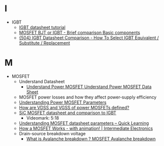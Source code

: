 # I
- IGBT
  - [IGBT datasheet tutorial](https://www.st.com/resource/en/application_note/an4544-igbt-datasheet-tutorial-stmicroelectronics.pdf)
  - [MOSFET BJT or IGBT - Brief comparison Basic components](https://www.youtube.com/watch?v=VlMdSCI29A0)
  - [{504} IGBT Datasheet Comparison - How To Select IGBT Equivalent / Substitute / Replacement](https://www.youtube.com/watch?v=CUb-qG372iw)

# M
- MOSFET
  - Understand Datasheet
    - [Understand Power MOSFET Understand Power MOSFET Data Sheet](https://d1.amobbs.com/bbs_upload782111/files_8/ourdev_184754.pdf)
  - MOSFET power losses and how they affect power-supply efficiency
  - [Understanding Power MOSFET Parameters](https://www.taiwansemi.com/assets/uploads/productcategoryfile/AN-1001_A1611.pdf)
  - [How are VDSS and VGSS of power MOSFETs defined?](https://en-support.renesas.com/knowledgeBase/16981010)
  - [SiC MOSFET datasheet and comparison to IGBT](https://www.youtube.com/watch?v=1viWSSmskVQ)
    - Videomark: 5:18
  - [Understanding MOSFET datasheet parameters – Quick Learning](https://www.youtube.com/watch?v=GFVde4Nayqw)
  - [How a MOSFET Works - with animation! | Intermediate Electronics](https://www.youtube.com/watch?v=Bfvyj88Hs_o)
  - Drain-source breakdown voltage
    - [What is Avalanche breakdown ? MOSFET Avalanche breakdown](https://www.youtube.com/watch?v=8NTtXr5p7Zs)